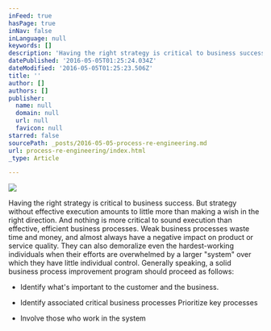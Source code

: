 ```yaml
---
inFeed: true
hasPage: true
inNav: false
inLanguage: null
keywords: []
description: 'Having the right strategy is critical to business success. But strategy without effective execution amounts to little more than making a wish in the right direction. And nothing is more critical to sound execution than effective, efficient business processes. Weak business processes waste time and money, and almost always have a negative impact on product or service quality. They can also demoralize even the hardest-working individuals when their efforts are overwhelmed by a larger “system” over which they have little individual control. Generally speaking, a solid business process improvement program should proceed as follows: '
datePublished: '2016-05-05T01:25:24.034Z'
dateModified: '2016-05-05T01:25:23.506Z'
title: ''
author: []
authors: []
publisher:
  name: null
  domain: null
  url: null
  favicon: null
starred: false
sourcePath: _posts/2016-05-05-process-re-engineering.md
url: process-re-engineering/index.html
_type: Article

---
```

![](https://the-grid-user-content.s3-us-west-2.amazonaws.com/0cec39ce-c206-4fee-b749-63816e6aada4.jpg)

Having the right strategy is critical to business success. But strategy without effective execution amounts to little more than making a wish in the right direction. And nothing is more critical to sound execution than effective, efficient business processes. Weak business processes waste time and money, and almost always have a negative impact on product or service quality. They can also demoralize even the hardest-working individuals when their efforts are overwhelmed by a larger "system" over which they have little individual control. Generally speaking, a solid business process improvement program should proceed as follows: 

* Identify what's important to the customer and the business.

* Identify associated critical business processes Prioritize key processes 

* Involve those who work in the system